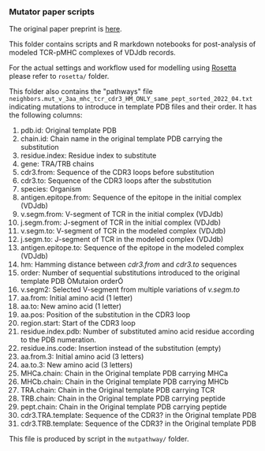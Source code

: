### Mutator paper scripts

The original paper preprint is [here](https://www.biorxiv.org/content/10.1101/2023.03.29.533758v3.abstract).

This folder contains scripts and R markdown notebooks for post-analysis of modeled TCR-pMHC complexes of VDJdb records. 

For the actual settings and workflow used for modelling using [Rosetta](https://www.rosettacommons.org/software) please refer to ``rosetta/`` folder.

This folder also contains the "pathways" file ``neighbors.mut_v_3aa_mhc_tcr_cdr3_HM_ONLY_same_pept_sorted_2022_04.txt`` indicating mutations to introduce in template PDB files and their order. It has the following columns: 

1. pdb.id: Original template PDB 
2. chain.id: Chain name in the  original template PDB carrying the substitution
3. residue.index: Residue index to substitute
4. gene: TRA/TRB chains
5. cdr3.from: Sequence of the CDR3 loops before substitution 
6. cdr3.to: Sequence of the CDR3 loops after the substitution 
7. species: Organism
8. antigen.epitope.from: Sequence of the epitope in the initial complex (VDJdb)
9. v.segm.from: V-segment of TCR in the initial complex (VDJdb)
10. j.segm.from: J-segment of TCR in the initial complex (VDJdb)
11. v.segm.to: V-segment of TCR in the modeled complex (VDJdb)
12. j.segm.to: J-segment of TCR in the modeled complex (VDJdb)
13. antigen.epitope.to: Sequence of the epitope in the modeled complex (VDJdb)
14. hm: Hamming distance between *cdr3.from* and *cdr3.to* sequences 
15. order: Number of sequential substitutions introduced to the original template PDB ÒMutaion orderÓ
16. v.segm2: Selected V-segment from multiple variations of *v.segm.to*
17. aa.from: Initial amino acid (1 letter)
18. aa.to: New amino acid (1 letter)
19. aa.pos: Position of the substitution in the CDR3 loop 
20. region.start: Start of the CDR3 loop
21. residue.index.pdb: Number of substituted amino acid residue according to the PDB numeration.
22. residue.ins.code: Insertion instead of the substitution (empty)
23. aa.from.3: Initial amino acid (3 letters)
24. aa.to.3: New amino acid (3 letters)
25. MHCa.chain: Chain in the Original template PDB carrying MHCa
26. MHCb.chain: Chain in the Original template PDB carrying MHCb
27. TRA.chain: Chain in the Original template PDB carrying TCR
28. TRB.chain: Chain in the Original template PDB carrying peptide
29. pept.chain: Chain in the Original template PDB carrying peptide
30. cdr3.TRA.template: Sequence of the CDR3? in the Original template PDB
31. cdr3.TRB.template: Sequence of the CDR3? in the Original template PDB

This file is produced by script in the ``mutpathway/`` folder.
